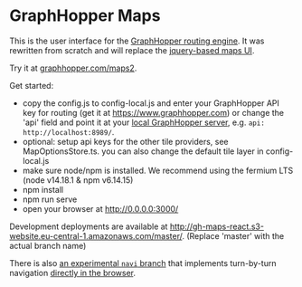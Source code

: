 # GraphHopper Maps

This is the user interface for the [GraphHopper routing engine](https://github.com/graphhopper/graphhopper). It was rewritten from scratch and will replace the [jquery-based maps UI](https://github.com/graphhopper/graphhopper#graphhopper-maps).

Try it at [graphhopper.com/maps2](https://graphhopper.com/maps2/).

Get started:

 * copy the config.js to config-local.js and enter your GraphHopper API key for routing (get it at https://www.graphhopper.com)
   or change the 'api' field and point it at your [local GraphHopper server](https://github.com/graphhopper/graphhopper), e.g. `api: http://localhost:8989/`.
 * optional: setup api keys for the other tile providers, see MapOptionsStore.ts. you can also change the default tile layer in config-local.js
 * make sure node/npm is installed. We recommend using the fermium LTS (node v14.18.1 & npm v6.14.15)
 * npm install
 * npm run serve
 * open your browser at http://0.0.0.0:3000/

Development deployments are available at http://gh-maps-react.s3-website.eu-central-1.amazonaws.com/master/. (Replace 'master' with the actual branch name) 

There is also [an experimental `navi` branch](https://github.com/graphhopper/graphhopper-maps/tree/navi) that implements turn-by-turn navigation [directly in the browser](https://navi.graphhopper.org).
